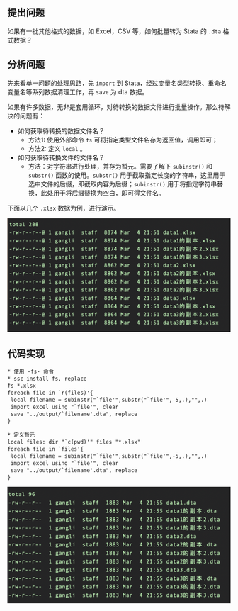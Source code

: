 ## 提出问题

如果有一批其他格式的数据，如 Excel，CSV 等，如何批量转为 Stata 的 `.dta` 格式数据？

## 分析问题

先来看单一问题的处理思路，先 `import` 到 Stata，经过变量名类型转换、重命名变量名等系列数据清理工作，再 `save` 为 dta 数据。

如果有许多数据，无非是套用循环，对待转换的数据文件进行批量操作。那么待解决的问题有：

- 如何获取待转换的数据文件名？
  - 方法1: 使用外部命令 `fs` 可将指定类型文件名存为返回值，调用即可；
  - 方法2: 定义 `local` 。
- 如何获取待转换文件的文件名？
  - 方法：对字符串进行处理，并存为暂元。需要了解下 `subinstr()` 和 `substr()` 函数的使用。`substr()` 用于截取指定长度的字符串，这里用于选中文件的后缀，即截取内容为后缀；`subinstr()` 用于将指定字符串替换，此处用于将后缀替换为空白，即可得文件名。

下面以几个 `.xlsx` 数据为例，进行演示。

<img src="./images/01.png" style="zoom:50%;" />



## 代码实现

```
* 使用 -fs- 命令
* ssc install fs, replace
fs *.xlsx
foreach file in `r(files)'{
 local filename = subinstr("`file'",substr("`file'",-5,.),"",.)
 import excel using "`file'", clear
 save "../output/`filename'.dta", replace
}
```

```
* 定义暂元
local files: dir "`c(pwd)'" files "*.xlsx"
foreach file in `files'{
 local filename = subinstr("`file'",substr("`file'",-5,.),"",.)
 import excel using "`file'", clear
 save "../output/`filename'.dta", replace
}
```

<img src="./images/02.png" style="zoom:50%;" />